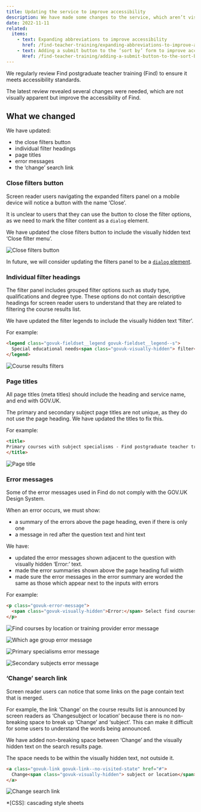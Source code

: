 ```yaml
---
title: Updating the service to improve accessibility
description: We have made some changes to the service, which aren’t visually apparent but improve accessibility
date: 2022-11-11
related:
  items:
    - text: Expanding abbreviations to improve accessibility
      href: /find-teacher-training/expanding-abbreviations-to-improve-accessibility/
    - text: Adding a submit button to the ‘sort by’ form to improve accessibility
      Href: /find-teacher-training/adding-a-submit-button-to-the-sort-by-form-to-improve-accessibility/
---
```


We regularly review Find postgraduate teacher training (Find) to ensure it meets accessibility standards.

The latest review revealed several changes were needed, which are not visually apparent but improve the accessibility of Find.

## What we changed

We have updated:

- the close filters button
- individual filter headings
- page titles
- error messages
- the ‘change’ search link

### Close filters button

Screen reader users navigating the expanded filters panel on a mobile device will notice a button with the name ‘Close’.

It is unclear to users that they can use the button to close the filter options, as we need to mark the filter content as a `dialog` element.

We have updated the close filters button to include the visually hidden text ‘Close filter menu’.

![Close filters button](close-filters-button.png "Close filters button")

In future, we will consider updating the filters panel to be a [`dialog` element](https://developer.mozilla.org/en-US/docs/Web/HTML/Element/dialog).

### Individual filter headings

The filter panel includes grouped filter options such as study type, qualifications and degree type. These options do not contain descriptive headings for screen reader users to understand that they are related to filtering the course results list.

We have updated the filter legends to include the visually hidden text ‘filter’.

For example:

```html
<legend class="govuk-fieldset__legend govuk-fieldset__legend--s">
  Special educational needs<span class="govuk-visually-hidden"> filter</span>
</legend>
```

![Course results filters](course-results-filters.png "Course results filters")

### Page titles

All page titles (meta titles) should include the heading and service name, and end with GOV.UK.

The primary and secondary subject page titles are not unique, as they do not use the page heading. We have updated the titles to fix this.

For example:

```html
<title>
Primary courses with subject specialisms - Find postgraduate teacher training - GOV.UK
</title>
```

![Page title](page-title.png "Page title")

### Error messages

Some of the error messages used in Find do not comply with the GOV.UK Design System.

When an error occurs, we must show:

- a summary of the errors above the page heading, even if there is only one
- a message in red after the question text and hint text

We have:

- updated the error messages shown adjacent to the question with visually hidden ‘Error:’ text.
- made the error summaries shown above the page heading full width
- made sure the error messages in the error summary are worded the same as those which appear next to the inputs with errors

For example:

```html
<p class="govuk-error-message">
  <span class="govuk-visually-hidden">Error:</span> Select find courses by location or by training provider
</p>
```

![Find courses by location or training provider error message](error-message--find-by-location-or-provider.png "Find courses by location or training provider error message")

![Which age group error message](error-message--age-group.png "Which age group error message")

![Primary specialisms error message](error-message--primary-specialisms.png "Primary specialisms error message")

![Secondary subjects error message](error-message--secondary-subjects.png "Secondary subjects error message")

### ‘Change’ search link

Screen reader users can notice that some links on the page contain text that is merged.

For example, the link ‘Change’ on the course results list is announced by screen readers as ‘Changesubject or location’ because there is no non-breaking space to break up ‘Change’ and ‘subject’. This can make it difficult for some users to understand the words being announced.

We have added non-breaking space between ‘Change’ and the visually hidden text on the search results page.

The space needs to be within the visually hidden text, not outside it.

```html
<a class="govuk-link govuk-link--no-visited-state" href="#">
  Change<span class="govuk-visually-hidden"> subject or location</span>
</a>
```

![Change search link](change-search.png "Change search link")

*[CSS]: cascading style sheets
